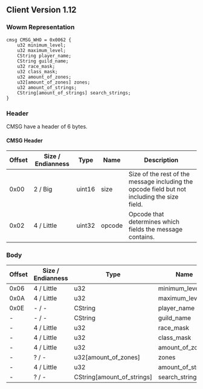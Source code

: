 ## Client Version 1.12

### Wowm Representation
```rust,ignore
cmsg CMSG_WHO = 0x0062 {
    u32 minimum_level;
    u32 maximum_level;
    CString player_name;
    CString guild_name;
    u32 race_mask;
    u32 class_mask;
    u32 amount_of_zones;
    u32[amount_of_zones] zones;
    u32 amount_of_strings;
    CString[amount_of_strings] search_strings;
}
```
### Header
CMSG have a header of 6 bytes.

#### CMSG Header
| Offset | Size / Endianness | Type   | Name   | Description |
| ------ | ----------------- | ------ | ------ | ----------- |
| 0x00   | 2 / Big           | uint16 | size   | Size of the rest of the message including the opcode field but not including the size field.|
| 0x02   | 4 / Little        | uint32 | opcode | Opcode that determines which fields the message contains.|
### Body
| Offset | Size / Endianness | Type | Name | Description |
| ------ | ----------------- | ---- | ---- | ----------- |
| 0x06 | 4 / Little | u32 | minimum_level |  |
| 0x0A | 4 / Little | u32 | maximum_level |  |
| 0x0E | - / - | CString | player_name |  |
| - | - / - | CString | guild_name |  |
| - | 4 / Little | u32 | race_mask |  |
| - | 4 / Little | u32 | class_mask |  |
| - | 4 / Little | u32 | amount_of_zones |  |
| - | ? / - | u32[amount_of_zones] | zones |  |
| - | 4 / Little | u32 | amount_of_strings |  |
| - | ? / - | CString[amount_of_strings] | search_strings |  |
